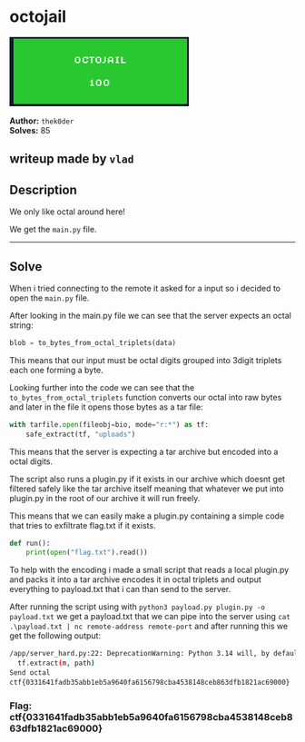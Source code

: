 # octojail

![Proof](proof.png)

**Author:** `thek0der`  
**Solves:** 85

**writeup made by** `vlad`
---

## Description

We only like octal around here!

We get the `main.py` file.

---

## Solve

When i tried connecting to the remote it asked for a input so i decided to open the `main.py` file.

After looking in the main.py file we can see that the server expects an octal string:

```py
blob = to_bytes_from_octal_triplets(data)
```

This means that our input must be octal digits grouped into 3digit triplets each one forming a byte.

Looking further into the code we can see that the `to_bytes_from_octal_triplets` function converts our octal into raw bytes and later in the file it opens those bytes as a tar file:

```py
with tarfile.open(fileobj=bio, mode="r:*") as tf:
    safe_extract(tf, "uploads")
```

This means that the server is expecting a tar archive but encoded into a octal digits.

The script also runs a plugin.py if it exists in our archive which doesnt get filtered safely like the tar archive itself meaning that whatever we put into plugin.py in the root of our archive it will run freely.

This means that we can easily make a plugin.py containing a simple code that tries to exfiltrate flag.txt if it exists.

```py
def run():
    print(open("flag.txt").read())
```

To help with the encoding i made a small script that reads a local plugin.py and packs it into a tar archive encodes it in octal triplets and output everything to payload.txt that i can than send to the server.

After running the script using with `python3 payload.py plugin.py -o payload.txt` we get a payload.txt that we can pipe into the server using `cat .\payload.txt | nc remote-address remote-port` and after running this we get the following output:

```bash
/app/server_hard.py:22: DeprecationWarning: Python 3.14 will, by default, filter extracted tar archives and reject files or modify their metadata. Use the filter argument to control this behavior.
  tf.extract(m, path)
Send octal
ctf{0331641fadb35abb1eb5a9640fa6156798cba4538148ceb863dfb1821ac69000}
```

### Flag: ctf{0331641fadb35abb1eb5a9640fa6156798cba4538148ceb863dfb1821ac69000}